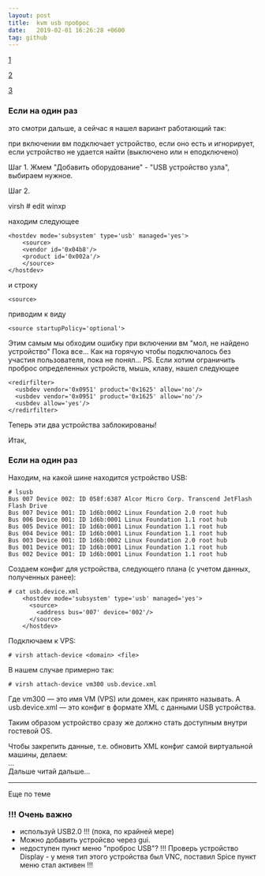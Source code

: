 ```yaml
---
layout: post
title:  kvm usb проброс
date:   2019-02-01 16:26:28 +0600
tag: github
---
```


[1](https://www.dahelp.ru/zametki/probros-usb-ustrojstva-vnutr-gostevoj)

[2](https://www.linux.org.ru/forum/admin/11999862)

[3](https://forum.ubuntu.ru/index.php?topic=205681.0)

### Если на один раз

это смотри дальше, а сейчас я нашел вариант работающий так:

при включении вм подключает устройство, если оно есть и игнорирует,
если устройство не удается найти (выключено или н еподключено)

Шаг 1.
Жмем "Добавить оборудование" - "USB устройство узла", выбираем нужное.

Шаг 2.

virsh # edit winxp

находим следующее

    <hostdev mode='subsystem' type='usb' managed='yes'>
        <source>
        <vendor id='0x04b8'/>
        <product id='0x002a'/>
        </source>
    </hostdev>

и строку 

    <source>
    
приводим к виду

    <source startupPolicy='optional'>

Этим самым мы обходим ошибку при включении вм "мол, не найдено устройство"
Пока все...
Как на горячую чтобы подключалось без участия пользователя, пока не понял...
PS. Если хотим ограничить проброс определенных устройств, мышь, клаву,
нашел следующее

    <redirfilter>
      <usbdev vendor='0x0951' product='0x1625' allow='no'/>
      <usbdev vendor='0x0951' product='0x1625' allow='no'/>
      <usbdev allow='yes'/>
    </redirfilter>

Теперь эти два устройства заблокированы!

Итак,

### Если на один раз

Находим, на какой шине находится устройство USB:

    # lsusb
    Bus 007 Device 002: ID 058f:6387 Alcor Micro Corp. Transcend JetFlash Flash Drive
    Bus 007 Device 001: ID 1d6b:0002 Linux Foundation 2.0 root hub
    Bus 006 Device 001: ID 1d6b:0001 Linux Foundation 1.1 root hub
    Bus 005 Device 001: ID 1d6b:0001 Linux Foundation 1.1 root hub
    Bus 004 Device 001: ID 1d6b:0001 Linux Foundation 1.1 root hub
    Bus 003 Device 001: ID 1d6b:0002 Linux Foundation 2.0 root hub
    Bus 001 Device 001: ID 1d6b:0001 Linux Foundation 1.1 root hub
    Bus 002 Device 001: ID 1d6b:0001 Linux Foundation 1.1 root hub

Создаем конфиг для устройства, следующего плана (с учетом данных, полученных ранее):

    # cat usb.device.xml
        <hostdev mode='subsystem' type='usb' managed='yes'>
          <source>
            <address bus='007' device='002'/>
          </source>
        </hostdev>

Подключаем к VPS:

    # virsh attach-device <domain> <file>

В нашем случае примерно так:

    # virsh attach-device vm300 usb.device.xml

Где vm300 — это имя VM (VPS) или домен, как принято называть. А usb.device.xml — это конфиг в формате XML с данными USB устройства.

Таким образом устройство сразу же должно стать доступным внутри гостевой OS. 

Чтобы закрепить данные, т.е. обновить XML конфиг самой виртуальной машины, делаем:  
...  
Дальше читай дальше...

---
Еще по теме

### !!! **Очень важно**
- используй USB2.0 !!! (пока, по крайней мере)
- Можно добавить устройсво через gui.
- недоступен пункт меню "проброс USB"? !!! Проверь устройство
Display -  у меня тип этого устройства был VNC, поставил Spice
пункт меню стал активен !!!
